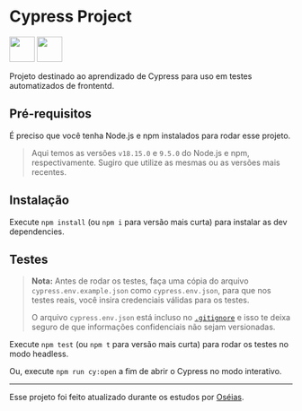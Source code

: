 # Cypress Project

<img loading="lazy" src="https://cdn.jsdelivr.net/gh/devicons/devicon@latest/icons/javascript/javascript-original.svg" width="45" height="45"/>         <img loading="lazy" src="https://cdn.jsdelivr.net/gh/devicons/devicon@latest/icons/cypressio/cypressio-original.svg" width="45" height="45"/>

Projeto destinado ao aprendizado de Cypress para uso em testes automatizados de frontentd.

## Pré-requisitos

É preciso que você tenha Node.js e npm instalados para rodar esse projeto.

> Aqui temos as versões `v18.15.0` e `9.5.0` do Node.js e npm, respectivamente. Sugiro que utilize as mesmas ou as versões mais recentes.

## Instalação

Execute `npm install` (ou `npm i` para versão mais curta) para instalar as dev dependencies.

## Testes

> **Nota:** Antes de rodar os testes, faça uma cópia do arquivo `cypress.env.example.json` como `cypress.env.json`, para que nos testes reais, você insira credenciais válidas para os testes.
>
> O arquivo `cypress.env.json` está incluso no [`.gitignore`](./.gitignore) e isso te deixa seguro de que informações confidenciais não sejam versionadas.

Execute `npm test` (ou `npm t` para versão mais curta) para rodar os testes no modo headless.

Ou, execute `npm run cy:open` a fim de abrir o Cypress no modo interativo.

___

Esse projeto foi feito atualizado durante os estudos por [Oséias](https://github.com/oseiasarantes).
